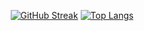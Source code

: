 <div id="header" align="center">
  
[![GitHub Streak](https://github-readme-streak-stats.herokuapp.com?user=GaluhApr&theme=github-dark&hide_border=true)](https://git.io/streak-stats)
[![Top Langs](https://github-readme-stats.vercel.app/api/top-langs/?username=GaluhApr)](https://github.com/anuraghazra/github-readme-stats)
  
</div>

